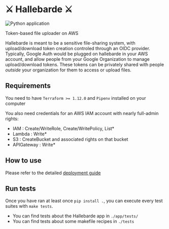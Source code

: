 ⚔️ Hallebarde ⚔️
===============

![Python application](https://github.com/Dromadon/hallebarde/workflows/hallebarde%20application/badge.svg)

Token-based file uploader on AWS

Hallebarde is meant to be a sensitive file-sharing system, with upload/download token creation controled through an OIDC provider. Typically, Google Auth would be plugged on hallebarde in your AWS account, and allow people from your Google Organization to manage upload/download tokens. These tokens can be privately shared with people _outside_ your organization for them to access or upload files.

## Requirements

You need to have `Terraform >= 1.12.0` and `Pipenv` installed on your computer

You also need credentials for an AWS IAM account with nearly full-admin rights:
 - IAM : Create/WriteRole, Create/WritePolicy, List*
 - Lambda : Write*
 - S3 : CreateBucket and associated rights on that bucket
 - APIGateway : Write*

## How to use

Please refer to the detailed [deployment guide](docs/Deployment.md)

## Run tests

Once you have ran at least once `pip install .`, you can execute every test suites with `make tests`.

* You can find tests about the Hallebarde app in `./app/tests/`
* You can find tests about some makefile recipes in `./tests`
